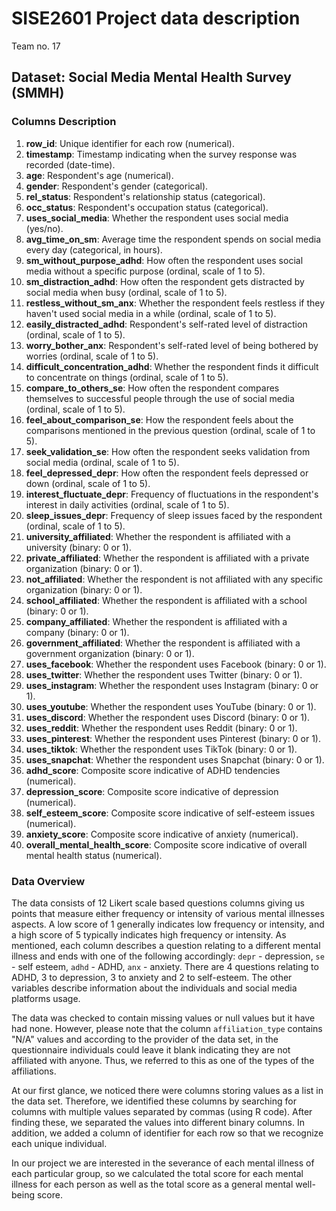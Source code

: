 # SISE2601 Project data description

Team no. 17

## Dataset: Social Media Mental Health Survey (SMMH)

### Columns Description

1. **row_id**: Unique identifier for each row (numerical).
2. **timestamp**: Timestamp indicating when the survey response was recorded (date-time).
3. **age**: Respondent's age (numerical).
4. **gender**: Respondent's gender (categorical).
5. **rel_status**: Respondent's relationship status (categorical).
6. **occ_status**: Respondent's occupation status (categorical).
7. **uses_social_media**: Whether the respondent uses social media (yes/no).
8. **avg_time_on_sm**: Average time the respondent spends on social media every day 
(categorical, in hours).
9. **sm_without_purpose_adhd**: How often the respondent uses social media without a specific purpose 
(ordinal, scale of 1 to 5).
10. **sm_distraction_adhd**: How often the respondent gets distracted by social media when busy 
(ordinal, scale of 1 to 5).
11. **restless_without_sm_anx**: Whether the respondent feels restless if they haven't used social
 media in a while (ordinal, scale of 1 to 5).
12. **easily_distracted_adhd**: Respondent's self-rated level of distraction (ordinal, scale 
of 1 to 5).
13. **worry_bother_anx**: Respondent's self-rated level of being bothered by worries (ordinal, scale 
of 1 to 5).
14. **difficult_concentration_adhd**: Whether the respondent finds it difficult to concentrate on 
things (ordinal, scale of 1 to 5).
15. **compare_to_others_se**: How often the respondent compares themselves to successful people
 through the use of social media (ordinal, scale of 1 to 5).
16. **feel_about_comparison_se**: How the respondent feels about the comparisons mentioned in the
 previous question (ordinal, scale of 1 to 5).
17. **seek_validation_se**: How often the respondent seeks validation from social media (ordinal,
 scale of 1 to 5).
18. **feel_depressed_depr**: How often the respondent feels depressed or down (ordinal, scale of 
1 to 5).
19. **interest_fluctuate_depr**: Frequency of fluctuations in the respondent's interest in daily 
activities (ordinal, scale of 1 to 5).
20. **sleep_issues_depr**: Frequency of sleep issues faced by the respondent (ordinal, scale of 
1 to 5).
21. **university_affiliated**: Whether the respondent is affiliated with a university (binary: 0 or 1).
22. **private_affiliated**: Whether the respondent is affiliated with a private 
organization (binary: 0 or 1).
23. **not_affiliated**: Whether the respondent is not affiliated with any specific organization
(binary: 0 or 1).
24. **school_affiliated**: Whether the respondent is affiliated with a school (binary: 0 or 1).
25. **company_affiliated**: Whether the respondent is affiliated with a company (binary: 0 or 1).
26. **government_affiliated**: Whether the respondent is affiliated with a government organization 
(binary: 0 or 1).
27. **uses_facebook**: Whether the respondent uses Facebook (binary: 0 or 1).
28. **uses_twitter**: Whether the respondent uses Twitter (binary: 0 or 1).
29. **uses_instagram**: Whether the respondent uses Instagram (binary: 0 or 1).
30. **uses_youtube**: Whether the respondent uses YouTube (binary: 0 or 1).
31. **uses_discord**: Whether the respondent uses Discord (binary: 0 or 1).
32. **uses_reddit**: Whether the respondent uses Reddit (binary: 0 or 1).
33. **uses_pinterest**: Whether the respondent uses Pinterest (binary: 0 or 1).
34. **uses_tiktok**: Whether the respondent uses TikTok (binary: 0 or 1).
35. **uses_snapchat**: Whether the respondent uses Snapchat (binary: 0 or 1).
36. **adhd_score**: Composite score indicative of ADHD tendencies (numerical).
37. **depression_score**: Composite score indicative of depression (numerical).
38. **self_esteem_score**: Composite score indicative of self-esteem issues (numerical).
39. **anxiety_score**: Composite score indicative of anxiety (numerical).
40. **overall_mental_health_score**: Composite score indicative of overall mental health status
 (numerical).

### Data Overview

The data consists of 12 Likert scale based questions columns giving us points that measure either 
frequency or intensity of various mental illnesses aspects. A low score of 1 generally indicates low
frequency or intensity, and a high score of 5 typically indicates high frequency or intensity. 
As mentioned, each column describes a question relating to a different mental illness and ends with
one of the following accordingly: `depr` - depression, `se` - self esteem, `adhd` - ADHD,
`anx` - anxiety. There are 4 questions relating to ADHD, 3 to depression, 3 to anxiety and 2 to
self-esteem.
The other variables describe information about the individuals and social media platforms usage.

The data was checked to contain missing values or null values but it have had none.
However, please note that the column `affiliation_type` contains "N/A" values and according to the 
provider of the data set, in the questionnaire individuals could leave it blank indicating they are
not affiliated with anyone. Thus, we referred to this as one of the types of the affiliations.

At our first glance, we noticed there were columns storing values as a list in the data set. 
Therefore, we identified these columns by searching for columns with multiple values separated by
commas (using R code). After finding these, we separated the values into different binary columns.
In addition, we added a column of identifier for each row so that we recognize each unique individual.

In our project we are interested in the severance of each mental illness of each particular group,
so we calculated the total score for each mental illness for each person as well as the total score
as a general mental well-being score.
